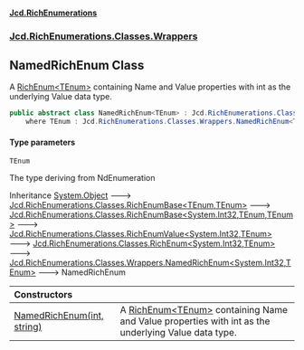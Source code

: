 #### [Jcd.RichEnumerations](index.md 'index')
### [Jcd.RichEnumerations.Classes.Wrappers](Jcd.RichEnumerations.Classes.Wrappers.md 'Jcd.RichEnumerations.Classes.Wrappers')

## NamedRichEnum<TEnum> Class

A [RichEnum&lt;TEnum&gt;](RichEnum_TEnum_.md 'Jcd.RichEnumerations.Classes.RichEnum<TEnum>') containing Name and Value properties with int as the underlying Value data type.

```csharp
public abstract class NamedRichEnum<TEnum> : Jcd.RichEnumerations.Classes.Wrappers.NamedRichEnum<int, TEnum>
    where TEnum : Jcd.RichEnumerations.Classes.Wrappers.NamedRichEnum<TEnum>, System.IEquatable<TEnum>
```
#### Type parameters

<a name='Jcd.RichEnumerations.Classes.Wrappers.NamedRichEnum_TEnum_.TEnum'></a>

`TEnum`

The type deriving from NdEnumeration

Inheritance [System.Object](https://docs.microsoft.com/en-us/dotnet/api/System.Object 'System.Object') &#129106; [Jcd.RichEnumerations.Classes.RichEnumBase&lt;](RichEnumBase_TEnumeration,TEnumeratedItem_.md 'Jcd.RichEnumerations.Classes.RichEnumBase<TEnumeration,TEnumeratedItem>')[TEnum](NamedRichEnum_TEnum_.md#Jcd.RichEnumerations.Classes.Wrappers.NamedRichEnum_TEnum_.TEnum 'Jcd.RichEnumerations.Classes.Wrappers.NamedRichEnum<TEnum>.TEnum')[,](RichEnumBase_TEnumeration,TEnumeratedItem_.md 'Jcd.RichEnumerations.Classes.RichEnumBase<TEnumeration,TEnumeratedItem>')[TEnum](NamedRichEnum_TEnum_.md#Jcd.RichEnumerations.Classes.Wrappers.NamedRichEnum_TEnum_.TEnum 'Jcd.RichEnumerations.Classes.Wrappers.NamedRichEnum<TEnum>.TEnum')[&gt;](RichEnumBase_TEnumeration,TEnumeratedItem_.md 'Jcd.RichEnumerations.Classes.RichEnumBase<TEnumeration,TEnumeratedItem>') &#129106; [Jcd.RichEnumerations.Classes.RichEnumBase&lt;](RichEnumBase_TValue,TEnumeration,TEnumeratedItem_.md 'Jcd.RichEnumerations.Classes.RichEnumBase<TValue,TEnumeration,TEnumeratedItem>')[System.Int32](https://docs.microsoft.com/en-us/dotnet/api/System.Int32 'System.Int32')[,](RichEnumBase_TValue,TEnumeration,TEnumeratedItem_.md 'Jcd.RichEnumerations.Classes.RichEnumBase<TValue,TEnumeration,TEnumeratedItem>')[TEnum](NamedRichEnum_TEnum_.md#Jcd.RichEnumerations.Classes.Wrappers.NamedRichEnum_TEnum_.TEnum 'Jcd.RichEnumerations.Classes.Wrappers.NamedRichEnum<TEnum>.TEnum')[,](RichEnumBase_TValue,TEnumeration,TEnumeratedItem_.md 'Jcd.RichEnumerations.Classes.RichEnumBase<TValue,TEnumeration,TEnumeratedItem>')[TEnum](NamedRichEnum_TEnum_.md#Jcd.RichEnumerations.Classes.Wrappers.NamedRichEnum_TEnum_.TEnum 'Jcd.RichEnumerations.Classes.Wrappers.NamedRichEnum<TEnum>.TEnum')[&gt;](RichEnumBase_TValue,TEnumeration,TEnumeratedItem_.md 'Jcd.RichEnumerations.Classes.RichEnumBase<TValue,TEnumeration,TEnumeratedItem>') &#129106; [Jcd.RichEnumerations.Classes.RichEnumValue&lt;](RichEnumValue_TValue,TEnum_.md 'Jcd.RichEnumerations.Classes.RichEnumValue<TValue,TEnum>')[System.Int32](https://docs.microsoft.com/en-us/dotnet/api/System.Int32 'System.Int32')[,](RichEnumValue_TValue,TEnum_.md 'Jcd.RichEnumerations.Classes.RichEnumValue<TValue,TEnum>')[TEnum](NamedRichEnum_TEnum_.md#Jcd.RichEnumerations.Classes.Wrappers.NamedRichEnum_TEnum_.TEnum 'Jcd.RichEnumerations.Classes.Wrappers.NamedRichEnum<TEnum>.TEnum')[&gt;](RichEnumValue_TValue,TEnum_.md 'Jcd.RichEnumerations.Classes.RichEnumValue<TValue,TEnum>') &#129106; [Jcd.RichEnumerations.Classes.RichEnum&lt;](RichEnum_TValue,TEnum_.md 'Jcd.RichEnumerations.Classes.RichEnum<TValue,TEnum>')[System.Int32](https://docs.microsoft.com/en-us/dotnet/api/System.Int32 'System.Int32')[,](RichEnum_TValue,TEnum_.md 'Jcd.RichEnumerations.Classes.RichEnum<TValue,TEnum>')[TEnum](NamedRichEnum_TEnum_.md#Jcd.RichEnumerations.Classes.Wrappers.NamedRichEnum_TEnum_.TEnum 'Jcd.RichEnumerations.Classes.Wrappers.NamedRichEnum<TEnum>.TEnum')[&gt;](RichEnum_TValue,TEnum_.md 'Jcd.RichEnumerations.Classes.RichEnum<TValue,TEnum>') &#129106; [Jcd.RichEnumerations.Classes.Wrappers.NamedRichEnum&lt;](NamedRichEnum_TValue,TEnum_.md 'Jcd.RichEnumerations.Classes.Wrappers.NamedRichEnum<TValue,TEnum>')[System.Int32](https://docs.microsoft.com/en-us/dotnet/api/System.Int32 'System.Int32')[,](NamedRichEnum_TValue,TEnum_.md 'Jcd.RichEnumerations.Classes.Wrappers.NamedRichEnum<TValue,TEnum>')[TEnum](NamedRichEnum_TEnum_.md#Jcd.RichEnumerations.Classes.Wrappers.NamedRichEnum_TEnum_.TEnum 'Jcd.RichEnumerations.Classes.Wrappers.NamedRichEnum<TEnum>.TEnum')[&gt;](NamedRichEnum_TValue,TEnum_.md 'Jcd.RichEnumerations.Classes.Wrappers.NamedRichEnum<TValue,TEnum>') &#129106; NamedRichEnum<TEnum>

| Constructors | |
| :--- | :--- |
| [NamedRichEnum(int, string)](NamedRichEnum_TEnum_..ctor.m3l//Ll2x6KErg9614Bqzg.md 'Jcd.RichEnumerations.Classes.Wrappers.NamedRichEnum<TEnum>.NamedRichEnum(int, string)') | A [RichEnum&lt;TEnum&gt;](RichEnum_TEnum_.md 'Jcd.RichEnumerations.Classes.RichEnum<TEnum>') containing Name and Value properties with int as the underlying Value data type. |
